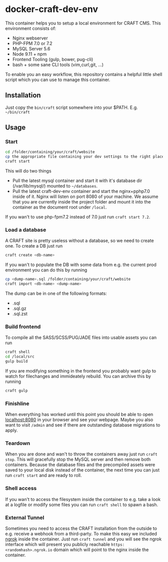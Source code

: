 # docker-craft-dev-env

This container helps you to setup a local environment for CRAFT CMS. This environment consists of:

- Nginx webserver
- PHP-FPM 7.0 or 7.2
- MySQL Server 5.6
- Node 9.11 + npm
- Frontend Tooling (gulp, bower, pug-cli)
- bash + some sane CLI tools (vim,curl,git, ...)

To enable you an easy workflow, this repository contains a helpful little shell script which you can use to manage this container.

## Installation

Just copy the `bin/craft` script somewhere into your $PATH. E.g. `~/bin/craft`

## Usage

### Start

```bash
cd /folder/containing/your/craft/website
cp the appropriate file containing your dev settings to the right place (.env.local or db.local.php depending on CRAFT version)
craft start
```

This will do two things

- Pull the latest mysql container and start it with it's database dir (/var/lib/mysql/) mounted to `~/databases`.
- Pull the latest craft-dev-env container and start the nginx+pphp7.0 inside of it. Nginx will listen on port 8080 of your machine. We assume that you are currently inside the project folder and mount it into the container as the document root under `/local`.

If you wan't to use php-fpm7.2 instead of 7.0 just run `craft start 7.2`.

### Load a database

A CRAFT site is pretty useless without a database, so we need to create one. To create a DB just run

```bash
craft create <db-name>
```

If you wan't to populate the DB with some data from e.g. the current prod environment you can do this by running

```bash
cp <dump-name>.sql /folder/containing/your/craft/website
craft import <db-name> <dump-name>
```

The dump can be in one of the following formats:
  - .sql
  - .sql.gz
  - .sql.zst

### Build frontend

To compile all the SASS/SCSS/PUG/JADE files into usable assets you can run

```bash
craft shell
cd /local/src
gulp build
```

If you are modifying something in the frontend you probably want gulp to watch for filechanges and immideately rebuild. You can
archive this by running

```bash
craft gulp
```

### Finishline

When everything has worked until this point you should be able to open [localhost:8080](http://localhost:8080) in
your browser and see your webpage. Maybe you also want to visit `/admin` and see if there are outstanding database
migrations to apply.

### Teardown

When you are done and wan't to throw the containers away just run `craft stop`. This will gracefully stop the MySQL
server and then remove both containers. Because the database files and the precompiled assets were saved to your
local disk instead of the container, the next time you can just run `craft start` and are ready to roll.

### Shell access

If you wan't to access the filesystem inside the container to e.g. take a look at a logfile or modify some files you
can run `craft shell` to spawn a bash.

### External Tunnel

Sometimes you need to access the CRAFT installation from the outside to e.g. receive a webhook from a third-party. To
make this easy we included [ngrok](https://ngrok.com) inside the container. Just run `craft tunnel` and you will see
the ngrok interface which will present you publicly reachable `https:<randomhash>.ngrok.io` domain which will point
to the nginx inside the container.
